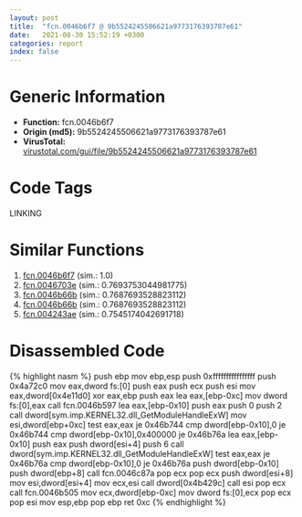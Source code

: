 ```yaml
---
layout: post
title:  "fcn.0046b6f7 @ 9b5524245506621a9773176393787e61"
date:   2021-08-30 15:52:19 +0300
categories: report
index: false
---
```


# Generic Information
- **Function:** fcn.0046b6f7
- **Origin (md5):** 9b5524245506621a9773176393787e61
- **VirusTotal:** [virustotal.com/gui/file/9b5524245506621a9773176393787e61][virustotal_ref]

# Code Tags
<span class="tag" id="LINKING">LINKING</span>


# Similar Functions

1. [fcn.0046b6f7][similar_1_ref] (sim.: 1.0)
2. [fcn.0046703e][similar_2_ref] (sim.: 0.7693753044981775)
3. [fcn.0046b66b][similar_3_ref] (sim.: 0.7687693528823112)
4. [fcn.0046b66b][similar_4_ref] (sim.: 0.7687693528823112)
5. [fcn.004243ae][similar_5_ref] (sim.: 0.7545174042691718)


# Disassembled Code

{% highlight nasm %}
push ebp
mov ebp,esp
push 0xffffffffffffffff
push 0x4a72c0
mov eax,dword fs:[0]
push eax
push ecx
push esi
mov eax,dword[0x4e11d0]
xor eax,ebp
push eax
lea eax,[ebp-0xc]
mov dword fs:[0],eax
call fcn.0046b597
lea eax,[ebp-0x10]
push eax
push 0
push 2
call dword[sym.imp.KERNEL32.dll_GetModuleHandleExW]
mov esi,dword[ebp+0xc]
test eax,eax
je 0x46b744
cmp dword[ebp-0x10],0
je 0x46b744
cmp dword[ebp-0x10],0x400000
je 0x46b76a
lea eax,[ebp-0x10]
push eax
push dword[esi+4]
push 6
call dword[sym.imp.KERNEL32.dll_GetModuleHandleExW]
test eax,eax
je 0x46b76a
cmp dword[ebp-0x10],0
je 0x46b76a
push dword[ebp-0x10]
push dword[ebp+8]
call fcn.0046c87a
pop ecx
pop ecx
push dword[esi+8]
mov esi,dword[esi+4]
mov ecx,esi
call dword[0x4b429c]
call esi
pop ecx
call fcn.0046b505
mov ecx,dword[ebp-0xc]
mov dword fs:[0],ecx
pop ecx
pop esi
mov esp,ebp
pop ebp
ret 0xc
{% endhighlight %}


[similar_1_ref]: /report/fcn.0046b6f7@27ac6b5c7fa1ad11790cdc733c25a701
[similar_2_ref]: /report/fcn.0046703e@d96761eb00d2d97e2b6f5ffffed0b46a
[similar_3_ref]: /report/fcn.0046b66b@9b5524245506621a9773176393787e61
[similar_4_ref]: /report/fcn.0046b66b@27ac6b5c7fa1ad11790cdc733c25a701
[similar_5_ref]: /report/fcn.004243ae@418e0921f3a9bd4f5bc0dcc59623b5a1
[virustotal_ref]: https://www.virustotal.com/gui/file/9b5524245506621a9773176393787e61